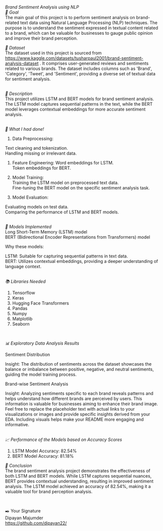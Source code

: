 *Brand Sentiment Analysis using NLP*<br>
*🎯 Goal*<br>
The main goal of this project is to perform sentiment analysis on brand-related text data using Natural Language Processing (NLP) techniques. The purpose is to understand the sentiment expressed in textual content related to a brand, which can be valuable for businesses to gauge public opinion and improve their brand perception.<br>

*🧵 Dataset*<br>
The dataset used in this project is sourced from https://www.kaggle.com/datasets/tusharpaul2001/brand-sentiment-analysis-dataset . It comprises user-generated reviews and sentiments related to various brands. The dataset includes columns such as 'Brand', 'Category', 'Tweet', and 'Sentiment', providing a diverse set of textual data for sentiment analysis.<br>
<br>

*🧾 Description*<br>
This project utilizes LSTM and BERT models for brand sentiment analysis. The LSTM model captures sequential patterns in the text, while the BERT model leverages contextual embeddings for more accurate sentiment analysis.<br>
<br>

*🧮 What I had done!*<br>
1. Data Preprocessing:<br>

Text cleaning and tokenization.<br>
Handling missing or irrelevant data.<br>

1. Feature Engineering:<bt>
Word embeddings for LSTM.<br>
Token embeddings for BERT.<br>

3. Model Training:<br>
Training the LSTM model on preprocessed text data.<br>
Fine-tuning the BERT model on the specific sentiment analysis task.<br>

4. Model Evaluation:<br>

Evaluating models on test data.<br>
Comparing the performance of LSTM and BERT models.<br>
<br>

*🚀 Models Implemented*<br>
Long Short-Term Memory (LSTM) model<br>
BERT (Bidirectional Encoder Representations from Transformers) model<br>

Why these models:<br>

LSTM: Suitable for capturing sequential patterns in text data.<br>
BERT: Utilizes contextual embeddings, providing a deeper understanding of language context.<br>
<br>


*📚 Libraries Needed*<br>
1. Tensorflow
2. Keras
3. Hugging Face Transformers
4. Pandas
5. Numpy
6. Matplotlib
7. Seaborn

<br>

*📊 Exploratory Data Analysis Results*<br>

Sentiment Distribution<br>

Insight: The distribution of sentiments across the dataset showcases the balance or imbalance between positive, negative, and neutral sentiments, guiding the model training process.<br>

Brand-wise Sentiment Analysis<br>

Insight: Analyzing sentiments specific to each brand reveals patterns and helps understand how different brands are perceived by users. This information is valuable for businesses aiming to enhance their brand image.<br>
Feel free to replace the placeholder text with actual links to your visualizations or images and provide specific insights derived from your EDA. Including visuals helps make your README more engaging and informative.<br>
<br>

*📈 Performance of the Models based on Accuracy Scores*<br>
1. LSTM Model Accuracy: 82.54%<br>
2. BERT Model Accuracy: 81.18%<br>


*📢 Conclusion*<br>
The brand sentiment analysis project demonstrates the effectiveness of both LSTM and BERT models. While LSTM captures sequential nuances, BERT provides contextual understanding, resulting in improved sentiment analysis. The LSTM model achieved an accuracy of 82.54%, making it a valuable tool for brand perception analysis.<br>

<br>

✒️ Your Signature<br>
Dipayan Majumder<br>
https://github.com/dipayan22/<br>